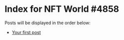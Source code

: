 # Index for NFT World #4858
Posts will be displayed in the order below:

- [Your first post](./001-first.md)

